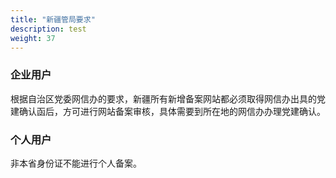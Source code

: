 ```yaml
---
title: "新疆管局要求"
description: test
weight: 37
---
```




### 企业用户

根据自治区党委网信办的要求，新疆所有新增备案网站都必须取得网信办出具的党建确认函后，方可进行网站备案审核，具体需要到所在地的网信办办理党建确认。

### 个人用户

非本省身份证不能进行个人备案。